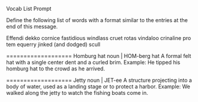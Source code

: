 Vocab List Prompt

Define the following list of words with a format similar to the entries at the end of this message.

Effendi 
dekko
cornice
fastidious
windlass
cruet
rotas
vindaloo
crinaline
pro tem
equerry
jinked (and dodged)
scull





===================
Homburg hat
noun | HOM-berg hat
A formal felt hat with a single center dent and a curled brim.
Example: He tipped his homburg hat to the crowd as he arrived.

===================
Jetty
noun | JET-ee
A structure projecting into a body of water, used as a landing stage or to protect a harbor.
Example: We walked along the jetty to watch the fishing boats come in.
